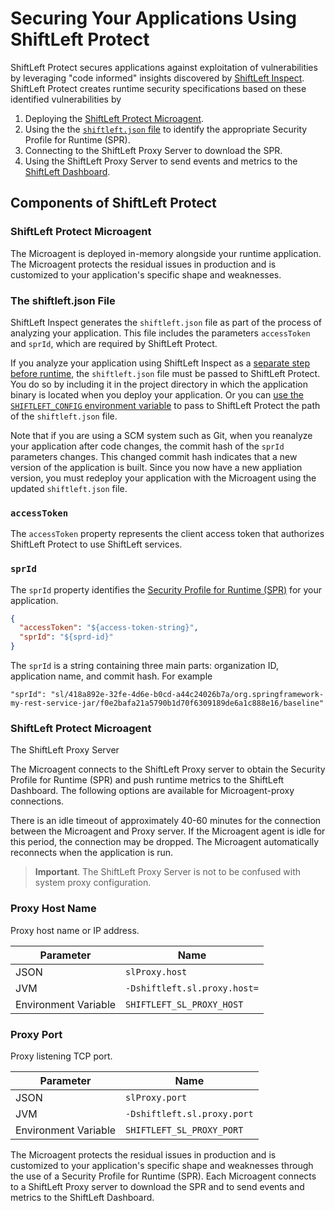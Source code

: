 # Securing Your Applications Using ShiftLeft Protect

ShiftLeft Protect secures applications against exploitation of vulnerabilities by leveraging "code informed" insights discovered by [ShiftLeft Inspect](../../introduction/products.md). ShiftLeft Protect creates runtime security specifications based on these identified vulnerabilities by

1. Deploying the [ShiftLeft Protect Microagent](#shiftleft-protect-microagent).
2. Using the the [`shiftleft.json` file](#the-shiftleft.json-file) to identify the appropriate Security Profile for Runtime (SPR). 
3. Connecting to the ShiftLeft Proxy Server to download the SPR. 
4. Using the ShiftLeft Proxy Server to send events and metrics to the [ShiftLeft Dashboard](../using-dashboard/vulnerability-dashboard.md).

## Components of ShiftLeft Protect

### ShiftLeft Protect Microagent

The Microagent is deployed in-memory alongside your runtime application. The Microagent protects the residual issues in production and is customized to your application's specific shape and weaknesses. 

### The shiftleft.json File

ShiftLeft Inspect generates the `shiftleft.json` file as part of the process of analyzing your application. This file includes the parameters `accessToken` and `sprId`, which are required by ShiftLeft Protect. 

If you analyze your application using ShiftLeft Inspect as a [separate step before runtime](../../inspect/analyzing-applications.md), the `shiftleft.json` file must be passed to ShiftLeft Protect. You do so by including it in the project directory in which the application binary is located when you deploy your application. Or you can [use the `SHIFTLEFT_CONFIG` environment variable](configuring-the-microagent.md) to pass to ShiftLeft Protect the path of the `shiftleft.json` file.

Note that if you are using a SCM system such as Git, when you reanalyze your application after code changes, the commit hash of the `sprId` parameters changes. This changed commit hash indicates that a new version of the application is built. Since you now have a new appliation version, you must redeploy your application with the Microagent using the updated `shiftleft.json` file. 

### `accessToken`

The `accessToken` property represents the client access token that authorizes ShiftLeft Protect to use ShiftLeft services.

### `sprId`

The `sprId` property identifies the [Security Profile for Runtime (SPR)](../../../policies/about-policy.md) for your application. 

```json
{
  "accessToken": "${access-token-string}",
  "sprId": "${sprd-id}"
}
```

The `sprId` is a string containing three main parts: organization ID, application name, and commit hash. For example

```
"sprId": "sl/418a892e-32fe-4d6e-b0cd-a44c24026b7a/org.springframework-my-rest-service-jar/f0e2bafa21a5790b1d70f6309189de6a1c888e16/baseline"
```

### ShiftLeft Protect Microagent

The ShiftLeft Proxy Server

The Microagent connects to the ShiftLeft Proxy server to obtain the Security Profile for Runtime (SPR) and push runtime metrics to the ShiftLeft Dashboard. The following options are available for Microagent-proxy connections.

There is an idle timeout of approximately 40-60 minutes for the connection between the Microagent and Proxy server. If the Microagent agent is idle for this period, the connection may be dropped. The Microagent automatically reconnects when the application is run.

>**Important**. The ShiftLeft Proxy Server is not to be confused with system proxy configuration.

### Proxy Host Name

Proxy host name or IP address.

Parameter | Name
--- | ---
JSON | `slProxy.host`
JVM | `-Dshiftleft.sl.proxy.host=`
Environment Variable | `SHIFTLEFT_SL_PROXY_HOST`

### Proxy Port

Proxy listening TCP port.

Parameter | Name
--- | ---
JSON | `slProxy.port`
JVM | `-Dshiftleft.sl.proxy.port`
Environment Variable | `SHIFTLEFT_SL_PROXY_PORT`


The Microagent protects the residual issues in production and is customized to your application's specific shape and weaknesses through the use of a Security Profile for Runtime (SPR). Each Microagent connects to a ShiftLeft Proxy server to download the SPR and to send events and metrics to the ShiftLeft Dashboard.
